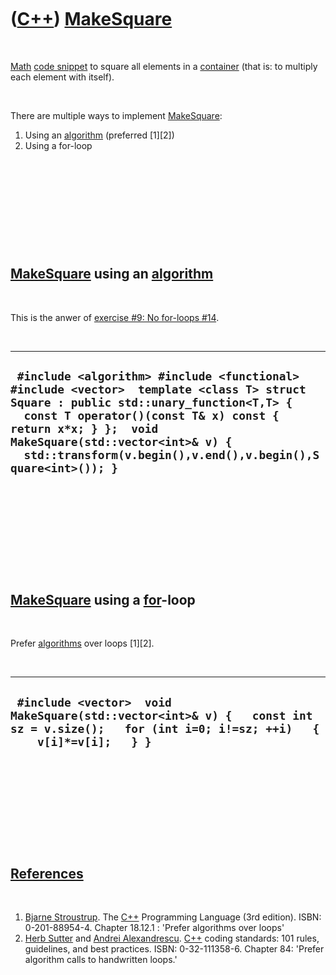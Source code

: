 
 

 

 

 

 

([C++](Cpp.md)) [MakeSquare](CppMakeSquare.md)
================================================

 

[Math](CppMath.md) [code snippet](CppCodeSnippets.md) to square all
elements in a [container](CppContainer.md) (that is: to multiply each
element with itself).

 

There are multiple ways to implement [MakeSquare](CppMakeSquare.md):

1.  Using an [algorithm](CppAlgorithm.md) (preferred \[1\]\[2\])
2.  Using a for-loop

 

 

 

 

 

[MakeSquare](CppMakeSquare.md) using an [algorithm](CppAlgorithm.md)
----------------------------------------------------------------------

 

This is the anwer of [exercise \#9: No for-loops
\#14](CppExerciseNoForLoops.md).

 

  --------------------------------------------------------------------------------------------------------------------------------------------------------------------------------------------------------------------------------------------------------------------------------------------------------
  ` #include <algorithm> #include <functional> #include <vector>  template <class T> struct Square : public std::unary_function<T,T> {   const T operator()(const T& x) const { return x*x; } };  void MakeSquare(std::vector<int>& v) {   std::transform(v.begin(),v.end(),v.begin(),Square<int>()); }`
  --------------------------------------------------------------------------------------------------------------------------------------------------------------------------------------------------------------------------------------------------------------------------------------------------------

 

 

 

 

 

[MakeSquare](CppMakeSquare.md) using a **[for](CppFor.md)**-loop
------------------------------------------------------------------

 

Prefer [algorithms](CppAlgorithm.md) over loops \[1\]\[2\].

 

  -----------------------------------------------------------------------------------------------------------------------------------------------
  ` #include <vector>  void MakeSquare(std::vector<int>& v) {   const int sz = v.size();   for (int i=0; i!=sz; ++i)   {     v[i]*=v[i];   } }`
  -----------------------------------------------------------------------------------------------------------------------------------------------

 

 

 

 

 

[References](CppReferences.md)
-------------------------------

 

1.  [Bjarne Stroustrup](CppBjarneStroustrup.md). The [C++](Cpp.md)
    Programming Language (3rd edition). ISBN: 0-201-88954-4. Chapter
    18.12.1 : 'Prefer algorithms over loops'
2.  [Herb Sutter](CppHerbSutter.md) and [Andrei
    Alexandrescu](CppAndreiAlexandrescu.md). [C++](Cpp.md) coding
    standards: 101 rules, guidelines, and best practices.
    ISBN: 0-32-111358-6. Chapter 84: 'Prefer algorithm calls to
    handwritten loops.'

 

 

 

 

 

 

